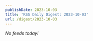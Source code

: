 ```yaml
---
publishDate: 2023-10-03
title: 'RSS Daily Digest: 2023-10-03'
url: /digest/2023-10-03
---
```


_No feeds today!_
